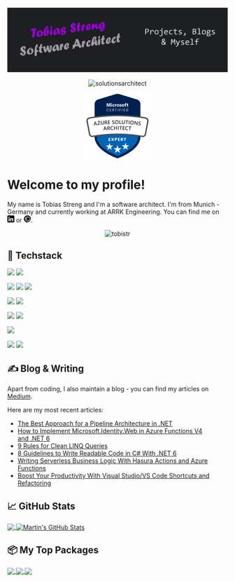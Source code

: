 [![Header](https://raw.githubusercontent.com/TobiStr/TobiStr/master/img/readme_header.png "Header")](https://medium.com/@tobias.streng)

<p align="center"> <img src="https://readme-typing-svg.herokuapp.com?lines=Azure+Solutions+Architect+Expert" alt="solutionsarchitect" /> </p>

<p align="center"> <img src="https://raw.githubusercontent.com/TobiStr/TobiStr/master/img/CertificateBadge.png" alt="azurebadge" height="150"/> </p>

# Welcome to my profile!

My name is Tobias Streng and I'm a software architect. I'm from Munich - Germany and currently working at ARRK Engineering. You can find me on [![LinkedIn][1.1]][1] or [![Freelancermap][2.1]][2].

<p align="center"> <img src="https://komarev.com/ghpvc/?username=TobiStr&label=%20Profile%20Views%20&color=blue&style=for-the-badge" alt="tobistr" /> </p>

## 🔧 Techstack

![](https://img.shields.io/badge/Editor-Visual%20Studio-informational?style=for-the-badge&logo=visualstudio&logoColor=white&color=blueviolet)
![](https://img.shields.io/badge/Editor-Visual%20Studio%20Code-informational?style=for-the-badge&logo=visualstudiocode&logoColor=white&color=blueviolet)

![](https://img.shields.io/badge/Language-C%23-informational?style=for-the-badge&logo=csharp&logoColor=white&color=blue)
![](https://img.shields.io/badge/Language-TypeScript-informational?style=for-the-badge&logo=typescript&logoColor=white&color=blue)
![](https://img.shields.io/badge/Language-Solidity-informational?style=for-the-badge&logo=solidity&logoColor=white&color=blue)

![](https://img.shields.io/badge/Framework-.NET-informational?style=for-the-badge&logo=dotnet&logoColor=white&color=red)
![](https://img.shields.io/badge/Framework-Angular-informational?style=for-the-badge&logo=angular&logoColor=white&color=red)

![](https://img.shields.io/badge/Tool-Hasura-informational?style=for-the-badge&logo=hasura&logoColor=white&color=00b859)
![](https://img.shields.io/badge/Tool-Terraform-informational?style=for-the-badge&logo=terraform&logoColor=white&color=00b859)

![](https://img.shields.io/badge/Cloud-Microsoft%20Azure-informational?style=for-the-badge&logo=icloud&logoColor=white&color=26ffff)

![](https://img.shields.io/badge/Certificate-Azure%20DevOps%20Engineer%20Expert-informational?style=for-the-badge&logo=windows&logoColor=white&color=ADD8E6)
![](https://img.shields.io/badge/Certificate-Azure%20Cloud%20Solutions%20Architect%20Expert-informational?style=for-the-badge&logo=windows&logoColor=white&color=ADD8E6)

## &#x270d; Blog & Writing

Apart from coding, I also maintain a blog - you can find my articles on [Medium](https://medium.com/@tobias.streng).

Here are my most recent articles:

<!-- BLOG-POST-LIST:START -->

- [The Best Approach for a Pipeline Architecture in .NET](https://betterprogramming.pub/the-best-approach-for-a-pipeline-architecture-in-net-d0ad0332ea24?source=rss-c40fa101e695------2)
- [How to Implement Microsoft.Identity.Web in Azure Functions V4 and .NET 6](https://betterprogramming.pub/how-to-implement-microsoft-identity-web-in-azure-functions-v4-and-net-6-7e6ef97b2926?source=rss-c40fa101e695------2)
- [9 Rules for Clean LINQ Queries](https://betterprogramming.pub/9-rules-for-clean-linq-queries-2a894724bb61?source=rss-c40fa101e695------2)
- [8 Guidelines to Write Readable Code in C# With .NET 6](https://betterprogramming.pub/8-guidelines-to-write-readable-code-in-c-with-net-6-2cbf0bfe4a17?source=rss-c40fa101e695------2)
- [Writing Serverless Business Logic With Hasura Actions and Azure Functions](https://betterprogramming.pub/writing-serverless-business-logic-with-hasura-actions-and-azure-functions-505c7c9f743b?source=rss-c40fa101e695------2)
- [Boost Your Productivity With Visual Studio/VS Code Shortcuts and Refactoring](https://betterprogramming.pub/leverage-your-coding-speed-to-the-maximum-with-visual-studio-vscode-shortcuts-and-refactorings-fcbed61b7540?source=rss-c40fa101e695------2)
<!-- BLOG-POST-LIST:END -->

## &#x1f4c8; GitHub Stats

<a href="https://github.com/TobiStr/TobiStr">
  <img align="center" src="https://github-readme-stats.vercel.app/api/top-langs/?username=TobiStr&hide=java,html,tex&title_color=ffffff&text_color=c9cacc&icon_color=2bbc8a&bg_color=1d1f21&langs_count=3" />
</a>
<a href="https://github.com/TobiStr/TobiStr">
  <img align="center" src="https://github-readme-stats.vercel.app/api?username=TobiStr&show_icons=true&line_height=27&count_private=true&title_color=ffffff&text_color=c9cacc&icon_color=2bbc8a&bg_color=1d1f21" alt="Martin's GitHub Stats" />
</a>

## 📦 My Top Packages

<a href="https://github.com/TobiStr/ObservablePipelines">
  <img align="center" src="https://github-readme-stats.vercel.app/api/pin/?username=TobiStr&repo=ObservablePipelines&title_color=ffffff&text_color=c9cacc&icon_color=2bbc8a&bg_color=1d1f21" />
</a>

<a href="https://github.com/TobiStr/RecursiveStringInterpolation">
  <img align="center" src="https://github-readme-stats.vercel.app/api/pin/?username=TobiStr&repo=RecursiveStringInterpolation&title_color=ffffff&text_color=c9cacc&icon_color=2bbc8a&bg_color=1d1f21" />
</a>

<a href="https://github.com/TobiStr/DateTimeRange">
  <img align="center" src="https://github-readme-stats.vercel.app/api/pin/?username=TobiStr&repo=DateTimeRange&title_color=ffffff&text_color=c9cacc&icon_color=2bbc8a&bg_color=1d1f21" />
</a>

<!-- links to social media icons -->

[1.1]: https://raw.githubusercontent.com/TobiStr/TobiStr/master/img/linkedin.png
[2.1]: https://raw.githubusercontent.com/TobiStr/TobiStr/master/img/freelancermap_small.png

<!-- links to your social media accounts -->

[1]: https://www.linkedin.com/in/tobiasstreng/
[2]: https://www.freelancermap.de/freelancer-verzeichnis/profile/entwicklung/395692-profil-azure-cloud-solutions-architect-expert-net-angular-hasura.html

<!-- Resources -->
<!-- Icons: https://simpleicons.org/ -->
<!-- GitHub Stats: https://github.com/anuraghazra/github-readme-stats -->
<!-- Emojis: https://emojipedia.org/emoji/ -->
<!-- HTML Emojis: https://www.fileformat.info/index.htm -->
<!-- Shields: https://shields.io/ -->
<!-- Awesome GitHub Profile README: https://github.com/abhisheknaiidu/awesome-github-profile-readme -->
